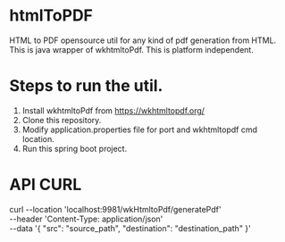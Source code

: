 # htmlToPDF
HTML to PDF opensource util for any kind of pdf generation from HTML. This is java wrapper of wkhtmltoPdf.
This is platform independent.

# Steps to run the util. 
1. Install wkhtmltoPdf from https://wkhtmltopdf.org/
2. Clone this repository.
3. Modify application.properties file for port and wkhtmltopdf cmd location. 
4. Run this spring boot project. 


# API CURL

curl --location 'localhost:9981/wkHtmltoPdf/generatePdf' \
--header 'Content-Type: application/json' \
--data '{
    "src": "source_path",
    "destination": "destination_path"
}'
